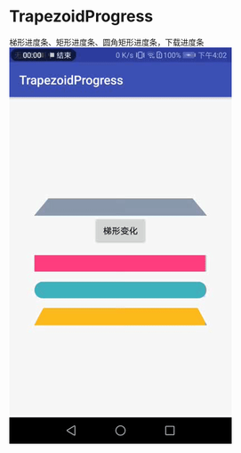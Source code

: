 # TrapezoidProgress
梯形进度条、矩形进度条、圆角矩形进度条，下载进度条
![image](https://github.com/CuiChenbo/TrapezoidProgress/blob/master/image/progress_gif.gif)

